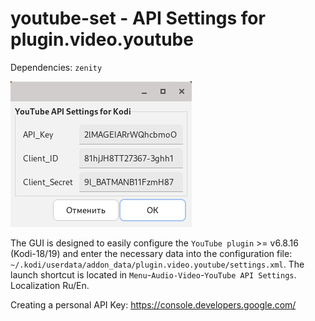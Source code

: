 # youtube-set - API Settings for plugin.video.youtube

Dependencies: `zenity`

![](https://github.com/AKotov-dev/youtube-set/blob/main/ScreenShot2.png)

The GUI is designed to easily configure the `YouTube plugin` >= v6.8.16 (Kodi-18/19) and enter the necessary data into the configuration file: `~/.kodi/userdata/addon_data/plugin.video.youtube/settings.xml`. The launch shortcut is located in `Menu`-`Audio-Video`-`YouTube API Settings`. Localization Ru/En.

Creating a personal API Key: https://console.developers.google.com/
